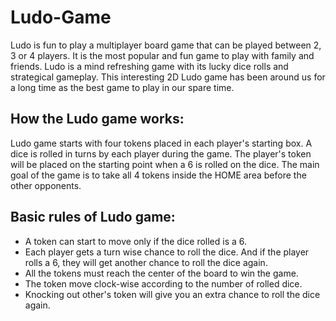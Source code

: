 # Ludo-Game

Ludo is fun to play a multiplayer board game that can be played between 2, 3 or 4 players. It is the most popular and fun game to play with family and friends. Ludo is a mind refreshing game with its lucky dice rolls and strategical gameplay. This interesting 2D Ludo game has been around us for a long time as the best game to play in our spare time.

## How the Ludo game works:
Ludo game starts with four tokens placed in each player's starting box. A dice is rolled in turns by each player during the game. The player's token will be placed on the starting point when a 6 is rolled on the dice. The main goal of the game is to take all 4 tokens inside the HOME area before the other opponents.

## Basic rules of Ludo game:
  - A token can start to move only if the dice rolled is a 6.
  - Each player gets a turn wise chance to roll the dice. And if the player rolls a 6, they will get another chance to roll the dice again.
  - All the tokens must reach the center of the board to win the game.
  - The token move clock-wise according to the number of rolled dice.
  - Knocking out other's token will give you an extra chance to roll the dice again.
